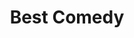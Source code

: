 ---
title: "Best Comedy"
edition: "2019"
film: booksmart.md
image: https://m.media-amazon.com/images/M/MV5BYjU4YzBmZmUtODg1ZC00NDllLWI1MTctYzI0MTU2ZDA4MDFlXkEyXkFqcGdeQXVyNzI1NzMxNzM@._V1_FMjpg_UX1024_.jpg
type: award
weight: 19
---